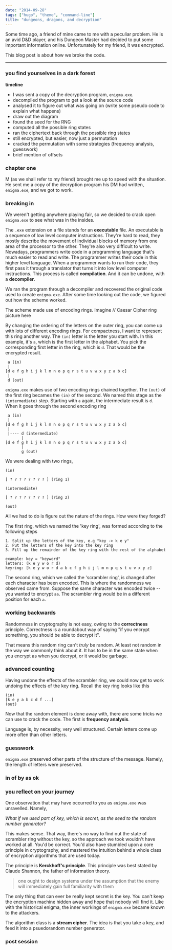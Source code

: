 ```yaml
---
date: "2014-09-28"
tags: ["hugo", "theme", "command-line"]
title: "dungeons, dragons, and decryption"
---
```




Some time ago, a friend of mine came to me with a peculiar problem. He is an avid D&D player, and his Dungeon Master had decided to put some important information online. Unfortunately for my friend, it was encrypted.

This blog post is about how we broke the code.

---
### you find yourselves in a dark forest


**timeline**

- I was sent a copy of the decryption program, `enigma.exe`. 
- decompiled the program to get a look at the source code
- analysed it to figure out what was going on (write some pseudo code to explain what happens)
- draw out the diagram
- found the seed for the RNG
- computed all the possible ring states 
- ran the ciphertext back through the possible ring states
- still encrypted, but easier, now just a permutation
- cracked the permutation with some strategies (frequency analysis, guesswork)
- brief mention of offsets

### chapter one

M (as we shall refer to my friend) brought me up to speed with the situation. He sent me a copy of the decryption program his DM had written, `enigma.exe`, and we got to work.




### breaking in

We weren't getting anywhere playing fair, so we decided to crack open `enigma.exe` to see what was in the insides.

The `.exe` extension on a file stands for an **executable** file. An executable is a sequence of low level computer instructions. They're hard to read, they mostly describe the movement of individual blocks of memory from one area of the processor to the other. They're also very difficult to write. Nowadays, programmers write code in a programming language that's much easier to read and write. The programmer writes their code in this higher level language. When a programmer wants to run their code, they first pass it through a translator that turns it into low level computer instructions. This process is called **compilation**. And it can be undone, with a **decompiler**.

We ran the program through a decompiler and recovered the original code used to create `enigma.exe`. After some time looking out the code, we figured out how the scheme worked.

The scheme made use of encoding rings. Imagine
// Caesar Cipher ring picture here

By changing the ordering of the letters on the outer ring, you can come up with lots of different encoding rings. For compactness, I want to represent this ring another way. The `(in)` letter is the letter you start with. In this example, it's `a`, which is the first letter in the alphabet. You pick the corresponding first letter in the ring, which is `d`. That would be the encrypted result.
```
 a (in)
 |
[d e f g h i j k l m n o p q r s t u v w x y z a b c]
 |
 d (out)
```

`enigma.exe` makes use of two encoding rings chained together. The `(out)` of the first ring becames the `(in)` of the second. We named this stage as the `(intermediate)` step. Starting with `a` again, the intermediate result is `d`. When it goes through the second encoding ring

```
 a (in)
 |
[d e f g h i j k l m n o p q r s t u v w x y z a b c]
 |
 |---- d (intermediate)
       |
[d e f g h i j k l m n o p q r s t u v w x y z a b c]
       |
       g (out)
```

We were dealing with two rings, 
```
(in)

[ ? ? ? ? ? ? ? ? ] (ring 1)

(intermediate)

[ ? ? ? ? ? ? ? ? ] (ring 2)

(out)
```
All we had to do is figure out the nature of the rings. How were they forged?

The first ring, which we named the 'key ring', was formed according to the following steps
```
1. Split up the letters of the key, e.g "key -> k e y"
2. Put the letters of the key into the key ring
3. Fill up the remainder of the key ring with the rest of the alphabet

example: key = "keyword"
letters: (k e y w o r d)
keyring: [k e y w o r d a b c f g h i j l m n p q s t u v x y z]
```

The second ring, which we called the 'scrambler ring', is changed after each character has been encoded. This is where the randomness we observed came from. Suppose the same character was encoded twice -- you wanted to encrypt `aa`. The scrambler ring would be in a different position for each `a`. 

### working backwards

Randomness in cryptography is not easy, owing to the **correctness** principle. Correctness is a roundabout way of saying "if you encrypt something, you should be able to decrypt it". 

That means this random ring can't *truly* be random. At least not random in the way we commonly think about it. It has to be in the same state when you encrypt as when you decrypt, or it would be garbage. 



### advanced counting

Having undone the effects of the scrambler ring, we could now get to work undoing the effects of the key ring. Recall the key ring looks like this
```
(in)
[k e y a b c d f ...]
(out)
```

Now that the random element is done away with, there are some tricks we can use to crack the code. The first is **frequency analysis**. 

Language is, by necessity, very well structured. Certain letters come up more often than other letters. 



### guesswork

`enigma.exe` preserved other parts of the structure of the message. Namely, the length of letters were preserved. 

### in of by as ok



### you reflect on your journey

One observation that may have occurred to you as `enigma.exe` was unravelled. Namely,

_What if we used part of key, which is secret, as the seed to the random number generator?_

This makes sense. That way, there's no way to find out the state of scrambler ring without the key, so the approach we took wouldn't have worked at all. You'd be correct. You'd also have stumbled upon a core principle in cryptography, and mastered the intuition behind a whole class of encryption algorithms that are used today. 

The principle is **Kerckhoff's principle**. This principle was best stated by Claude Shannon, the father of information theory. 

> one ought to design systems under the assumption that the enemy will immediately gain full familiarity with them

The only thing that can ever be really kept secret is the key. You can't keep the encryption machine hidden away and hope that nobody will find it. Like with the historical enigma, the inner workings of `enigma.exe` became known to the attackers.

The algorithm class is a **stream cipher**. The idea is that you take a key, and feed it into a psuedorandom number generator.

### post session